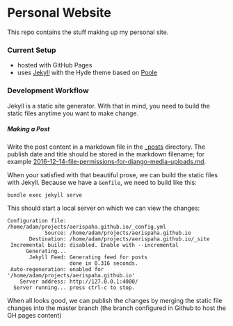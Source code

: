# Personal Website

This repo contains the stuff making up my personal site.

### Current Setup
- hosted with GitHub Pages
- uses [Jekyll](http://jekyllrb.com) with the Hyde theme based on [Poole](http://getpoole.com)

### Development Workflow
Jekyll is a static site generator. With that in mind, you need to build the static files anytime you want to make change.

##### Making a Post
Write the post content in a markdown file in the [\_posts](_posts) directory. The publish date and title should be stored in the markdown filename; for example
[2016-12-14-file-permissions-for-django-media-uploads.md](_posts\2016-12-14-file-permissions-for-django-media-uploads.md).

When your satisfied with that beautiful prose, we can build the static files with Jekyll. Because we have a `Gemfile`, we need to build like this:

```bash
bundle exec jekyll serve
```   

This should start a local server on which we can
view the changes:
```
Configuration file: /home/adam/projects/aerispaha.github.io/_config.yml
            Source: /home/adam/projects/aerispaha.github.io
       Destination: /home/adam/projects/aerispaha.github.io/_site
 Incremental build: disabled. Enable with --incremental
      Generating...
       Jekyll Feed: Generating feed for posts
                    done in 0.316 seconds.
 Auto-regeneration: enabled for '/home/adam/projects/aerispaha.github.io'
    Server address: http://127.0.0.1:4000/
  Server running... press ctrl-c to stop.

```

When all looks good, we can publish the changes by merging the static file changes into the master branch (the branch configured in Github to host the GH pages content)
